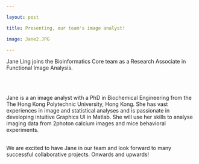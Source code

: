 ```yaml
---

layout: post

title: Presenting, our team's image analyst! 

image: Jane2.JPG

---
```


Jane Ling joins the Bioinformatics Core team as a Research Associate in Functional Image Analysis.

<br><br>

Jane is a an image analyst with a PhD in Biochemical Engineering from the The Hong Kong Polytechnic University, Hong Kong. 
She has vast experiences in image and statistical analyses and is passionate in developing intuitive Graphics UI in Matlab. 
She will use her skills to analyse imaging data from 2photon calcium images and mice behavioral experiments. 
<br><br>

We are excited to have Jane in our team and look forward to many successful collaborative projects. Onwards and upwards! 
